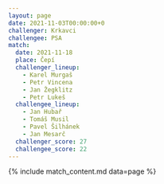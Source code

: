 ```yaml
---
layout: page
date: 2021-11-03T00:00:00+0
challenger: Krkavci
challengee: PSA
match:
  date: 2021-11-18
  place: Čepí
  challenger_lineup:
    - Karel Murgaš
    - Petr Vincena
    - Jan Žegklitz
    - Petr Lukeš
  challengee_lineup:
    - Jan Hubař
    - Tomáš Musil
    - Pavel Šilhánek
    - Jan Mesarč
  challenger_score: 27
  challengee_score: 22
---
```


{% include match_content.md data=page %}

